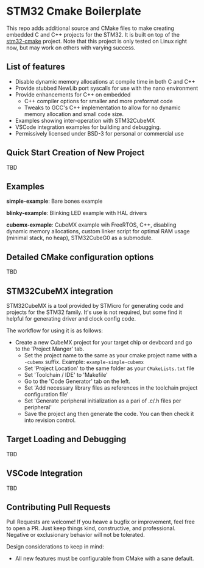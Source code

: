 # STM32 Cmake Boilerplate

This repo adds additional source and CMake files to make creating embedded C and C++ projects for
the STM32. It is built on top of the [stm32-cmake](https://github.com/ObKo/stm32-cmake) project.
Note that this project is only tested on Linux right now, but may work on others with varying
success.

## List of features
* Disable dynamic memory allocations at compile time in both C and C++
* Provide stubbed NewLib port syscalls for use with the nano environment
* Provide enhancements for C++ on embedded
  * C++ compiler options for smaller and more preformat code
  * Tweaks to GCC's C++ implementation to allow for no dynamic memory allocation and small code
    size.
* Examples showing inter-operation with STM32CubeMX
* VSCode integration examples for building and debugging.
* Permissively licensed under BSD-3 for personal or commercial use


## Quick Start Creation of New Project

TBD


## Examples
**simple-example**: Bare bones example

**blinky-example**: Blinking LED example with HAL drivers

**cubemx-exmaple**: CubeMX example wih FreeRTOS, C++, disabling dynamic memory allocations, custom
linker script for optimal RAM usage (minimal stack, no heap), STM32CubeG0 as a submodule.

## Detailed CMake configuration options

TBD


## STM32CubeMX integration

STM32CubeMX is a tool provided by STMicro for generating code and projects for the STM32 family.
It's use is not required, but some find it helpful for generating driver and clock config code.

The workflow for using it is as follows:
* Create a new CubeMX project for your target chip or devboard and go to the 'Project Manger' tab.
  * Set the project name to the same as your cmake project name with a `-cubemx` suffix. Example:
    `example-simple-cubemx`
  * Set 'Project Location' to the same folder as your `CMakeLists.txt` file
  * Set 'Toolchain / IDE' to 'Makefile'
  * Go to the 'Code Generator' tab on the left.
  * Set 'Add necessary library files as references in the toolchain project configuration file'
  * Set 'Generate peripheral initialization as a pari of .c/.h files per peripheral'
  * Save the project ang then generate the code. You can then check it into revision control.


## Target Loading and Debugging

TBD


## VSCode Integration

TBD


## Contributing Pull Requests

Pull Requests are welcome! If you heave a bugfix or improvement, feel free to open a PR. Just keep
things kind, constructive, and professional. Negative or exclusionary behavior will not be
tolerated.

Design considerations to keep in mind:
* All new features must be configurable from CMake with a sane default.
